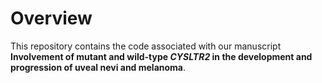 # Overview
This repository contains the code associated with our manuscript **Involvement of mutant and wild-type *CYSLTR2* in the development and progression of uveal nevi and melanoma**.
